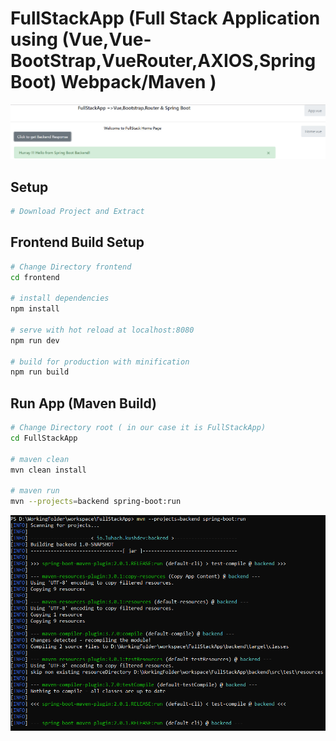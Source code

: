 # FullStackApp (Full Stack Application using (Vue,Vue-BootStrap,VueRouter,AXIOS,Spring Boot) Webpack/Maven )

![screenshot](https://github.com/kushdevsingh/FullStackApp/blob/master/fullStackAppImage.PNG)


## Setup
``` bash
# Download Project and Extract
```

## Frontend Build Setup

``` bash
# Change Directory frontend
cd frontend

# install dependencies
npm install

# serve with hot reload at localhost:8080
npm run dev

# build for production with minification
npm run build

```
## Run App (Maven Build)

``` bash
# Change Directory root ( in our case it is FullStackApp)
cd FullStackApp 

# maven clean
mvn clean install

# maven run
mvn --projects=backend spring-boot:run
```
![screenshot](https://github.com/kushdevsingh/FullStackApp/blob/master/mvn-RunImage.PNG)




